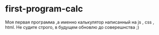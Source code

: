 # first-program-calc
Моя первая программа ,а именно калькулятор написанный на js , css , html. Не судите строго, в будущем обновлю до соверешнства ;)

